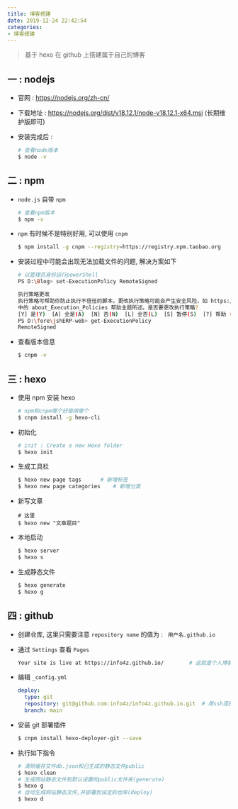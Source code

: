 ```yaml
---
title: 博客搭建
date: 2019-12-24 22:42:54
categories:
- 博客搭建
---
```




> 基于 hexo 在 github 上搭建属于自己的博客

## 一 : nodejs

* 官网 : https://nodejs.org/zh-cn/

* 下载地址 : https://nodejs.org/dist/v18.12.1/node-v18.12.1-x64.msi (长期维护版即可)

* 安装完成后 : 

  ```sh
  # 查看node版本
  $ node -v
  ```

## 二 : npm

* `node.js` 自带 `npm`

  ```sh
  # 查看npm版本
  $ npm -v
  ```

* `npm` 有时候不是特别好用, 可以使用 `cnpm`

  ```sh
  $ npm install -g cnpm --registry=https://registry.npm.taobao.org
  ```

* 安装过程中可能会出现无法加载文件的问题, 解决方案如下

  ```sh
  # 以管理员身份运行powerShell
  PS D:\Blog> set-ExecutionPolicy RemoteSigned
  
  执行策略更改
  执行策略可帮助你防止执行不信任的脚本。更改执行策略可能会产生安全风险，如 https:/go.microsoft.com/fwlink/?LinkID=135170
  中的 about_Execution_Policies 帮助主题所述。是否要更改执行策略?
  [Y] 是(Y)  [A] 全是(A)  [N] 否(N)  [L] 全否(L)  [S] 暂停(S)  [?] 帮助 (默认值为“N”): A
  PS D:\fore\jshERP-web> get-ExecutionPolicy
  RemoteSigned
  ```

* 查看版本信息

  ```sh
  $ cnpm -v
  ```

## 三 : hexo

* 使用 npm 安装 hexo

  ```sh
  # npm和cnpm哪个好使用哪个
  $ cnpm install -g hexo-cli
  ```

* 初始化

  ```sh
  # init : Create a new Hexo folder
  $ hexo init
  ```

* 生成工具栏

  ```sh
  $ hexo new page tags 		# 新增标签
  $ hexo new page categories	# 新增分类
  ```

* 新写文章

  ```shell
  # 这里
  $ hexo new "文章题目"
  ```

* 本地启动

  ```sh
  $ hexo server
  $ hexo s
  ```

* 生成静态文件

  ```sh
  $ hexo generate
  $ hexo g
  ```



## 四 : github

* 创建仓库, 这里只需要注意 `repository name` 的值为 : ` 用户名.github.io`

* 通过 `Settings` 查看 `Pages`

  ```sh
  Your site is live at https://info4z.github.io/		# 这就是个人博客的地址
  ```

* 编辑 `_config.yml`

  ```yaml
  deploy:
    type: git
    repository: git@github.com:info4z/info4z.github.io.git 	# 用ssh连接
    branch: main
  ```

* 安装 git 部署插件

  ```sh
  $ cnpm install hexo-deployer-git --save
  ```

* 执行如下指令

  ```sh
  # 清除缓存文件db.json和已生成的静态文件public
  $ hexo clean   
  # 生成网站静态文件到默认设置的public文件夹(generate)
  $ hexo g
  # 自动生成网站静态文件,并部署到设定的仓库(deploy)
  $ hexo d
  ```

